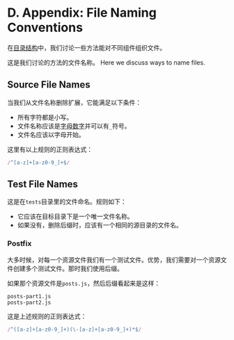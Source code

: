 # D. Appendix: File Naming Conventions

在[目录结构](#sec-Directory-Layout)中，我们讨论一些方法能对不同组件组织文件。

这是我们讨论的方法的文件名称。
Here we discuss ways to name files.

## Source File Names

当我们从文件名称删除扩展，它能满足以下条件：

* 所有字符都是小写。
* 文件名称应该是[字母数字](https://en.wikipedia.org/wiki/Alphanumeric)并可以有`_`符号。
* 文件名应该以字母开始。

这里有以上规则的正则表达式：

```js
/^[a-z]+[a-z0-9_]+$/
```

## Test File Names

这是在`tests`目录里的文件命名。规则如下：

* 它应该在目标目录下是一个唯一文件名称。
* 如果没有，删除后缀时，应该有一个相同的源目录的文件名。

### Postfix

大多时候，对每一个资源文件我们有一个测试文件。优势，我们需要对一个资源文件创建多个测试文件。那时我们使用后缀。

如果那个资源文件是`posts.js`，然后后缀看起来是这样：

```
posts-part1.js
posts-part2.js
```

这是上述规则的正则表达式：

```js
/^([a-z]+[a-z0-9_]+)(\-[a-z]+[a-z0-9_]+)*$/
```

